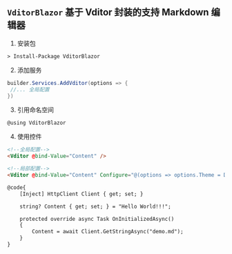 ## `VditorBlazor` 基于 Vditor 封装的支持 Markdown 编辑器

1. 安装包
 
`> Install-Package VditorBlazor`

2. 添加服务

```cs
builder.Services.AddVditor(options => {
 //... 全局配置
})
```

3. 引用命名空间

`@using VditorBlazor`

4. 使用控件

```html
<!--全局配置-->
<Vditor @bind-Value="Content" />

<!--局部配置-->
<Vditor @bind-Value="Content" Configure="@(options => options.Theme = Dark)" />

@code{
	[Inject] HttpClient Client { get; set; }

	string? Content { get; set; } = "Hello World!!!";

	protected override async Task OnInitializedAsync()
	{
		Content = await Client.GetStringAsync("demo.md");
	}
}
```


